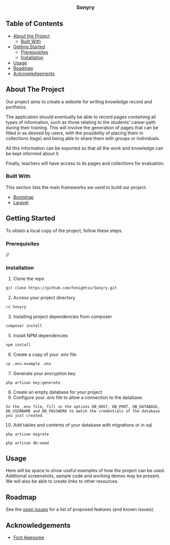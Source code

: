 



<!-- PROJECT LOGO -->
<br />
<p align="center">
  <h3 align="center">Sonyry</h3>
</p>



<!-- TABLE OF CONTENTS -->
## Table of Contents

* [About the Project](#about-the-project)
  * [Built With](#built-with)
* [Getting Started](#getting-started)
  * [Prerequisites](#prerequisites)
  * [Installation](#installation)
* [Usage](#usage)
* [Roadmap](#roadmap)
* [Acknowledgements](#acknowledgements)



<!-- ABOUT THE PROJECT -->
## About The Project

Our project aims to create a website for writing knowledge record and portfolios.

The application should eventually be able to record pages containing all types of information, such as those relating to the students' career path during their training. This will involve the generation of pages that can be filled in as desired by users, with the possibility of placing them in collections (tags) and being able to share them with groups or individuals.

All this information can be exported so that all the work and knowledge can be kept informed about it.

Finally, teachers will have access to its pages and collections for evaluation.


### Built With
This section lists the main frameworks we used to build our project.
* [Bootstrap](https://getbootstrap.com)
* [Laravel](https://laravel.com)



<!-- GETTING STARTED -->
## Getting Started

To obtain a local copy of the project, follow these steps.

### Prerequisites

//

### Installation

1. Clone the repo
```sh
git clone https://github.com/Fenightix/Sonyry.git
```
2. Access your project directory
```sh
cd Sonyry
```
3. Installing project dependencies from composer
```sh
composer install
```
5. Install NPM dependencies
```sh
npm install
```
6. Create a copy of your .env file
```sh
cp .env.example .env
```
7. Generate your encryption key
```laravel
php artisan key:generate
```
8. Create an empty database for your project
9. Configure your .env file to allow a connection to the database.
```
In the .env file, fill in the options DB_HOST, DB_PORT, DB_DATABASE, DB_USERNAME and DB_PASSWORD to match the credentials of the database you just created.
```
10. Add tables and contents of your database with migrations or in sql
```laravel
php artisan migrate
```
```laravel
php artisan db:seed
```



<!-- USAGE EXAMPLES -->
## Usage

Here will be space to show useful examples of how the project can be used. Additional screenshots, sample code and working demos may be present. We will also be able to create links to other resources.



<!-- ROADMAP -->
## Roadmap

See the [open issues](https://github.com/Fenightix/Sonyry/issues) for a list of proposed features (and known issues).



<!-- ACKNOWLEDGEMENTS -->
## Acknowledgements
* [Font Awesome](https://fontawesome.com)



<!-- MARKDOWN LINKS & IMAGES -->
<!-- https://www.markdownguide.org/basic-syntax/#reference-style-links -->
[product-screenshot]: images/screenshot.png
